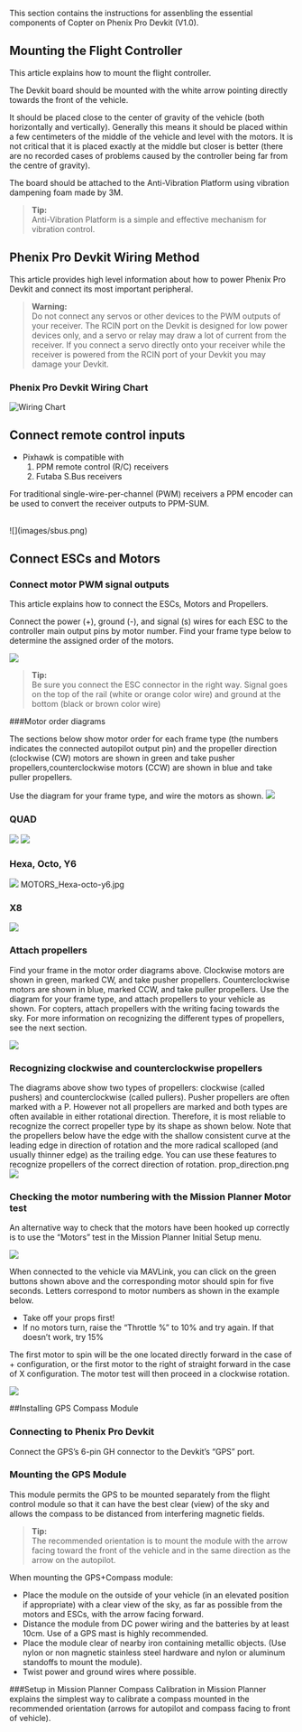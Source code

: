 
This section contains the instructions for assenbling the essential components of Copter on Phenix Pro Devkit (V1.0).

## Mounting the Flight Controller
This article explains how to mount the flight controller.

The Devkit board should be mounted with the white arrow pointing directly towards the front of the vehicle.

It should be placed close to the center of gravity of the vehicle (both horizontally and vertically). Generally this means it should be placed within a few centimeters of the middle of the vehicle and level with the motors. It is not critical that it is placed exactly at the middle but closer is better (there are no recorded cases of problems caused by the controller being far from the centre of gravity).

The board should be attached to the Anti-Vibration Platform using vibration dampening foam made by 3M.

> **Tip:**  
> Anti-Vibration Platform is a simple and effective mechanism for vibration control.

## Phenix Pro Devkit Wiring Method
This article provides high level information about how to power Phenix Pro Devkit and connect its most important peripheral.

> **Warning:**  
>  Do not connect any servos or other devices to the PWM outputs of your receiver. The RCIN port on the Devkit is designed for low power devices only, and a servo or relay may draw a lot of current from the receiver. If you connect a servo directly onto your receiver while the receiver is powered from the RCIN port of your Devkit you may damage your Devkit.


### Phenix Pro Devkit Wiring Chart
![Wiring Chart](images/WiringChart.png)

## Connect remote control inputs

* Pixhawk is compatible with
  1. PPM remote control (R/C) receivers
  2. Futaba S.Bus receivers
		
For traditional single-wire-per-channel (PWM) receivers a PPM encoder can be used to convert the receiver outputs to PPM-SUM.

<br/>
![](images/sbus.png)

## Connect ESCs and Motors
### Connect motor PWM signal outputs
This article explains how to connect the ESCs, Motors and Propellers.

Connect the power (+), ground (-), and signal (s) wires for each ESC to the controller main output pins by motor number. Find your frame type below to determine the assigned order of the motors.

![](images/PWM.png)
> **Tip:**  
> Be sure you connect the ESC connector in the right way. Signal goes on the top of the rail (white or orange color wire) and ground at the bottom (black or brown color wire)

###Motor order diagrams

The sections below show motor order for each frame type (the numbers indicates the connected autopilot output pin) and the propeller direction (clockwise (CW) motors are shown in green and take pusher propellers,counterclockwise motors (CCW) are shown in blue and take puller propellers.

Use the diagram for your frame type, and wire the motors as shown.
![](images/MOTORS_CW_CCWLegend.jpg)

### QUAD
![](images/MOTORS_QuadX_QuadPlus.jpg)
![](images/MOTORS_Quad_Hb.jpg)

### Hexa, Octo, Y6
![](images/MOTORS_Hexa-octo-y6.jpg)
MOTORS_Hexa-octo-y6.jpg

### X8
![](images/MOTORS_X8.jpg)

### Attach propellers
Find your frame in the motor order diagrams above. Clockwise motors are shown in green, marked CW, and take pusher propellers. Counterclockwise motors are shown in blue, marked CCW, and take puller propellers. Use the diagram for your frame type, and attach propellers to your vehicle as shown. For copters, attach propellers with the writing facing towards the sky. For more information on recognizing the different types of propellers, see the next section.  

![](images/MOTORS_CW_CCWLegend.jpg)

### Recognizing clockwise and counterclockwise propellers
The diagrams above show two types of propellers: clockwise (called pushers) and counterclockwise (called pullers). Pusher propellers are often marked with a P. However not all propellers are marked and both types are often available in either rotational direction. Therefore, it is most reliable to recognize the correct propeller type by its shape as shown below. Note that the propellers below have the edge with the shallow consistent curve at the leading edge in direction of rotation and the more radical scalloped (and usually thinner edge) as the trailing edge. You can use these features to recognize propellers of the correct direction of rotation. 
prop_direction.png
![](images/prop_direction.png)

### Checking the motor numbering with the Mission Planner Motor test
An alternative way to check that the motors have been hooked up correctly is to use the “Motors” test in the Mission Planner Initial Setup menu.

![](images/MissionPlanner_MotorTest.png)

When connected to the vehicle via MAVLink, you can click on the green buttons shown above and the corresponding motor should spin for five seconds. Letters correspond to motor numbers as shown in the example below.

* Take off your props first!
* If no motors turn, raise the “Throttle %” to 10% and try again. If that doesn’t work, try 15%

The first motor to spin will be the one located directly forward in the case of + configuration, or the first motor to the right of straight forward in the case of X configuration. The motor test will then proceed in a clockwise rotation.

![](images/APM_2_5_MOTORS_QUAD_enc.jpg)

##Installing GPS Compass Module
### Connecting to Phenix Pro Devkit

Connect the GPS’s 6-pin GH connector to the Devkit’s “GPS” port.

### Mounting the GPS Module

This module permits the GPS to be mounted separately from the flight control module so that it can have the best clear (view) of the sky and allows the compass to be distanced from interfering magnetic fields.

>**Tip:**  
>The recommended orientation is to mount the module with the arrow facing toward the front of the vehicle and in the same direction as the arrow on the autopilot.

When mounting the GPS+Compass module:

* Place the module on the outside of your vehicle (in an elevated position if appropriate) with a clear view of the sky, as far as possible from the motors and ESCs, with the arrow facing forward.
* Distance the module from DC power wiring and the batteries by at least 10cm. Use of a GPS mast is highly recommended.
* Place the module clear of nearby iron containing metallic objects. (Use nylon or non magnetic stainless steel hardware and nylon or aluminum standoffs to mount the module).
* Twist power and ground wires where possible.

###Setup in Mission Planner
Compass Calibration in Mission Planner explains the simplest way to calibrate a compass mounted in the recommended orientation (arrows for autopilot and compass facing to front of vehicle).